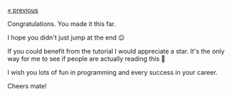 [« previous](09-wiring.md)

Congratulations. You made it this far.

I hope you didn't just jump at the end :wink:

If you could benefit from the tutorial I would appreciate a star.
It's the only way for me to see if people are actually reading this :angel:

I wish you lots of fun in programming and every success in your career.

Cheers mate!
